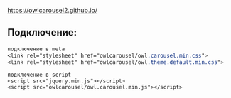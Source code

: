 https://owlcarousel2.github.io/

## Подключение:

``` CSS
подключение в meta
<link rel="stylesheet" href="owlcarousel/owl.carousel.min.css">
<link rel="stylesheet" href="owlcarousel/owl.theme.default.min.css">
```

``` JS
подключение в script
<script src="jquery.min.js"></script>
<script src="owlcarousel/owl.carousel.min.js"></script>
```

